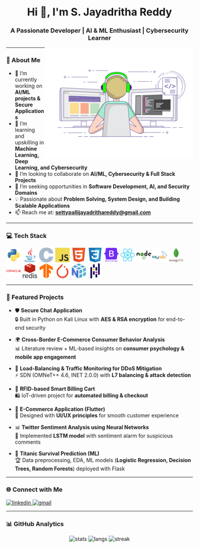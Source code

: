 
<h1 align="center">Hi 👋, I'm S. Jayadritha Reddy</h1>
<h3 align="center">A Passionate Developer | AI & ML Enthusiast | Cybersecurity Learner</h3>

<img align="right" alt="coding" width="400" src="https://raw.githubusercontent.com/devSouvik/devSouvik/master/gif3.gif">

---

### 🚀 About Me  
- 🔭 I’m currently working on **AI/ML projects & Secure Applications**  
- 🌱 I’m learning and upskilling in **Machine Learning, Deep Learning, and Cybersecurity**  
- 👯 I’m looking to collaborate on **AI/ML, Cybersecurity & Full Stack Projects**  
- 🤝 I’m seeking opportunities in **Software Development, AI, and Security Domains**  
- 💡 Passionate about **Problem Solving, System Design, and Building Scalable Applications**  
- 📫 Reach me at: **settypallijayadrithareddy@gmail.com**  

---

### 💻 Tech Stack  
<p align="left">
  <!-- Core -->
  <img src="https://raw.githubusercontent.com/devicons/devicon/master/icons/python/python-original.svg" alt="python" width="40"/> 
  <img src="https://raw.githubusercontent.com/devicons/devicon/master/icons/java/java-original.svg" alt="java" width="40"/> 
  <img src="https://raw.githubusercontent.com/devicons/devicon/master/icons/c/c-original.svg" alt="c" width="40"/> 
  <img src="https://raw.githubusercontent.com/devicons/devicon/master/icons/javascript/javascript-original.svg" alt="js" width="40"/> 

  <!-- Web -->
  <img src="https://raw.githubusercontent.com/devicons/devicon/master/icons/html5/html5-original.svg" alt="html" width="40"/> 
  <img src="https://raw.githubusercontent.com/devicons/devicon/master/icons/css3/css3-original.svg" alt="css" width="40"/> 
  <img src="https://raw.githubusercontent.com/devicons/devicon/master/icons/bootstrap/bootstrap-plain-wordmark.svg" alt="bootstrap" width="40"/> 
  <img src="https://raw.githubusercontent.com/devicons/devicon/master/icons/react/react-original.svg" alt="react" width="40"/> 
  <img src="https://raw.githubusercontent.com/devicons/devicon/master/icons/nodejs/nodejs-original-wordmark.svg" alt="nodejs" width="40"/> 

  <!-- Databases -->
  <img src="https://raw.githubusercontent.com/devicons/devicon/master/icons/mysql/mysql-original-wordmark.svg" alt="mysql" width="40"/> 
  <img src="https://raw.githubusercontent.com/devicons/devicon/master/icons/mongodb/mongodb-original-wordmark.svg" alt="mongodb" width="40"/> 
  <img src="https://raw.githubusercontent.com/devicons/devicon/master/icons/oracle/oracle-original.svg" alt="oracle" width="40"/> 
  <img src="https://raw.githubusercontent.com/devicons/devicon/master/icons/redis/redis-original-wordmark.svg" alt="redis" width="40"/> 

  <!-- ML/AI -->
  <img src="https://raw.githubusercontent.com/devicons/devicon/master/icons/tensorflow/tensorflow-original.svg" alt="tensorflow" width="40"/> 
  <img src="https://raw.githubusercontent.com/devicons/devicon/master/icons/pytorch/pytorch-original.svg" alt="pytorch" width="40"/> 
  <img src="https://raw.githubusercontent.com/devicons/devicon/master/icons/numpy/numpy-original.svg" alt="numpy" width="40"/> 
  <img src="https://raw.githubusercontent.com/devicons/devicon/master/icons/pandas/pandas-original.svg" alt="pandas" width="40"/> 
</p>

---

### 📌 Featured Projects  

- 🛡️ **Secure Chat Application**  
   🔒 Built in Python on Kali Linux with **AES & RSA encryption** for end-to-end security  

- 🌍 **Cross-Border E-Commerce Consumer Behavior Analysis**  
   📊 Literature review + ML-based insights on **consumer psychology & mobile app engagement**  

- 📡 **Load-Balancing & Traffic Monitoring for DDoS Mitigation**  
   ⚡ SDN (OMNeT++ 4.6, INET 2.0.0) with **L7 balancing & attack detection**  

- 🛒 **RFID-based Smart Billing Cart**  
   🛍️ IoT-driven project for **automated billing & checkout**  

- 📱 **E-Commerce Application (Flutter)**  
   🎨 Designed with **UI/UX principles** for smooth customer experience  

- 📊 **Twitter Sentiment Analysis using Neural Networks**  
   🧠 Implemented **LSTM model** with sentiment alarm for suspicious comments  

- 🚢 **Titanic Survival Prediction (ML)**  
   🏆 Data preprocessing, EDA, ML models (**Logistic Regression, Decision Trees, Random Forests**) deployed with Flask  

---

### 🌐 Connect with Me  
<p align="left">
<a href="https://linkedin.com/in/jayadritha-reddy-691b91225" target="blank">
  <img src="https://raw.githubusercontent.com/rahuldkjain/github-profile-readme-generator/master/src/images/icons/Social/linked-in-alt.svg" alt="linkedin" height="30" width="40" />
</a>
<a href="mailto:settypallijayadrithareddy@gmail.com">
  <img src="https://upload.wikimedia.org/wikipedia/commons/4/4e/Gmail_Icon.png" alt="gmail" height="30" width="40" />
</a>
</p>

---

### 📊 GitHub Analytics  
<p align="center">
  <img src="https://github-readme-stats.vercel.app/api?username=jayadrithareddy&show_icons=true&theme=radical" alt="stats" />
  <img src="https://github-readme-stats.vercel.app/api/top-langs?username=jayadrithareddy&layout=compact&theme=radical" alt="langs" />
  <img src="https://github-readme-streak-stats.herokuapp.com/?user=jayadrithareddy&theme=radical" alt="streak" />
</p>
